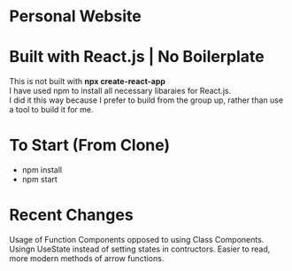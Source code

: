 # Personal Website


# Built with React.js | No Boilerplate
This is not built with <b>npx create-react-app</b><br>
I have used npm to install all necessary libaraies for React.js.<br>
I did it this way because I prefer to build from the group up, rather than use a tool to build it for me.


# To Start (From Clone)
<ul>
    <li>npm install</li>
    <li>npm start</li>
</ul>

# Recent Changes
Usage of Function Components opposed to using Class Components. Usingn UseState instead of setting states in contructors.
Easier to read, more modern methods of arrow functions.



